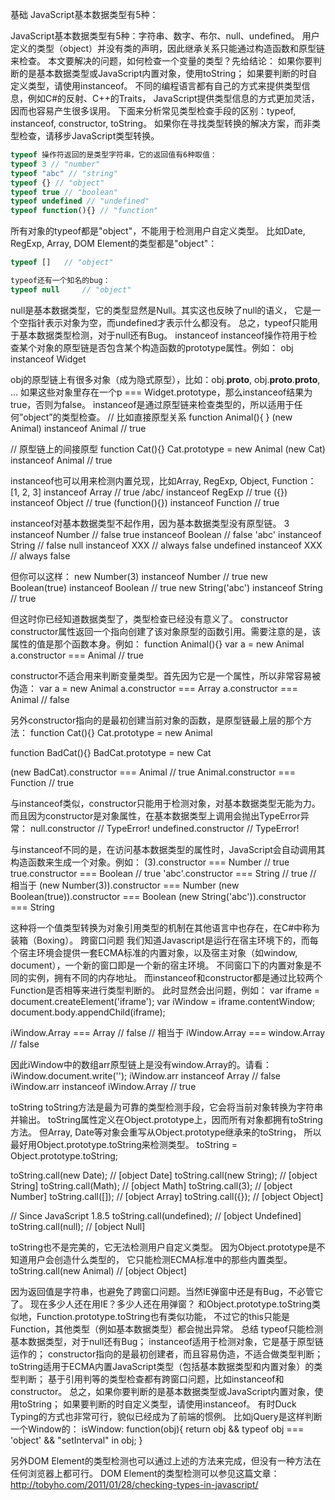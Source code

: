 基础 JavaScript基本数据类型有5种：

JavaScript基本数据类型有5种：字符串、数字、布尔、null、undefined。 用户定义的类型（object）并没有类的声明，因此继承关系只能通过构造函数和原型链来检查。 本文要解决的问题，如何检查一个变量的类型？先给结论：
如果你要判断的是基本数据类型或JavaScript内置对象，使用toString； 如果要判断的时自定义类型，请使用instanceof。
不同的编程语言都有自己的方式来提供类型信息，例如C#的反射、C++的Traits， JavaScript提供类型信息的方式更加灵活，因而也容易产生很多误用。 下面来分析常见类型检查手段的区别：typeof, instanceof, constructor, toString。
如果你在寻找类型转换的解决方案，而非类型检查，请移步JavaScript类型转换。
```javascript
typeof 操作符返回的是类型字符串，它的返回值有6种取值：
typeof 3 // "number"
typeof "abc" // "string"
typeof {} // "object"
typeof true // "boolean"
typeof undefined // "undefined"
typeof function(){} // "function"

```


所有对象的typeof都是"object"，不能用于检测用户自定义类型。 比如Date, RegExp, Array, DOM Element的类型都是"object"：
```javascript
typeof []   // "object"

typeof还有一个知名的bug：
typeof null     // "object"

```


null是基本数据类型，它的类型显然是Null。其实这也反映了null的语义， 它是一个空指针表示对象为空，而undefined才表示什么都没有。 总之，typeof只能用于基本数据类型检测，对于null还有Bug。
instanceof
instanceof操作符用于检查某个对象的原型链是否包含某个构造函数的prototype属性。例如：
obj instanceof Widget

obj的原型链上有很多对象（成为隐式原型），比如：obj.__proto__, obj.__proto__.__proto__, …
如果这些对象里存在一个p === Widget.prototype，那么instanceof结果为true，否则为false。
instanceof是通过原型链来检查类型的，所以适用于任何”object”的类型检查。
// 比如直接原型关系
function Animal(){ }
(new Animal) instanceof Animal     // true

// 原型链上的间接原型
function Cat(){}
Cat.prototype = new Animal
(new Cat) instanceof Animal         // true

instanceof也可以用来检测内置兑现，比如Array, RegExp, Object, Function：
[1, 2, 3] instanceof Array // true
/abc/ instanceof RegExp // true
({}) instanceof Object // true
(function(){}) instanceof Function // true

instanceof对基本数据类型不起作用，因为基本数据类型没有原型链。
3 instanceof Number // false
true instanceof Boolean // false
'abc' instanceof String // false
null instanceof XXX  // always false
undefined instanceof XXX  // always false

但你可以这样：
new Number(3) instanceof Number // true
new Boolean(true) instanceof Boolean // true
new String('abc') instanceof String // true

但这时你已经知道数据类型了，类型检查已经没有意义了。
constructor
constructor属性返回一个指向创建了该对象原型的函数引用。需要注意的是，该属性的值是那个函数本身。例如：
function Animal(){}
var a = new Animal
a.constructor === Animal    // true

constructor不适合用来判断变量类型。首先因为它是一个属性，所以非常容易被伪造：
var a = new Animal
a.constructor === Array
a.constructor === Animal    // false

另外constructor指向的是最初创建当前对象的函数，是原型链最上层的那个方法：
function Cat(){}
Cat.prototype = new Animal

function BadCat(){}
BadCat.prototype = new Cat

(new BadCat).constructor === Animal   // true
Animal.constructor === Function       // true

与instanceof类似，constructor只能用于检测对象，对基本数据类型无能为力。 而且因为constructor是对象属性，在基本数据类型上调用会抛出TypeError异常：
null.constructor         // TypeError!
undefined.constructor    // TypeError!

与instanceof不同的是，在访问基本数据类型的属性时，JavaScript会自动调用其构造函数来生成一个对象。例如：
(3).constructor === Number // true
true.constructor === Boolean // true
'abc'.constructor === String // true
// 相当于
(new Number(3)).constructor === Number
(new Boolean(true)).constructor === Boolean
(new String('abc')).constructor === String

这种将一个值类型转换为对象引用类型的机制在其他语言中也存在，在C#中称为装箱（Boxing）。
跨窗口问题
我们知道Javascript是运行在宿主环境下的，而每个宿主环境会提供一套ECMA标准的内置对象，以及宿主对象（如window, document），一个新的窗口即是一个新的宿主环境。 不同窗口下的内置对象是不同的实例，拥有不同的内存地址。
而instanceof和constructor都是通过比较两个Function是否相等来进行类型判断的。 此时显然会出问题，例如：
var iframe = document.createElement('iframe');
var iWindow = iframe.contentWindow;
document.body.appendChild(iframe);

iWindow.Array === Array         // false
// 相当于
iWindow.Array === window.Array  // false

因此iWindow中的数组arr原型链上是没有window.Array的。请看：
iWindow.document.write('<script> var arr = [1, 2]</script>');
iWindow.arr instanceof Array            // false
iWindow.arr instanceof iWindow.Array    // true

toString
toString方法是最为可靠的类型检测手段，它会将当前对象转换为字符串并输出。 toString属性定义在Object.prototype上，因而所有对象都拥有toString方法。 但Array, Date等对象会重写从Object.prototype继承来的toString， 所以最好用Object.prototype.toString来检测类型。
toString = Object.prototype.toString;

toString.call(new Date);    // [object Date]
toString.call(new String);  // [object String]
toString.call(Math);        // [object Math]
toString.call(3);           // [object Number]
toString.call([]);          // [object Array]
toString.call({});          // [object Object]

// Since JavaScript 1.8.5
toString.call(undefined);   // [object Undefined]
toString.call(null);        // [object Null]

toString也不是完美的，它无法检测用户自定义类型。 因为Object.prototype是不知道用户会创造什么类型的， 它只能检测ECMA标准中的那些内置类型。
toString.call(new Animal)   // [object Object]

因为返回值是字符串，也避免了跨窗口问题。当然IE弹窗中还是有Bug，不必管它了。 现在多少人还在用IE？多少人还在用弹窗？
和Object.prototype.toString类似地，Function.prototype.toString也有类似功能， 不过它的this只能是Function，其他类型（例如基本数据类型）都会抛出异常。
总结
typeof只能检测基本数据类型，对于null还有Bug；
instanceof适用于检测对象，它是基于原型链运作的；
constructor指向的是最初创建者，而且容易伪造，不适合做类型判断；
toString适用于ECMA内置JavaScript类型（包括基本数据类型和内置对象）的类型判断；
基于引用判等的类型检查都有跨窗口问题，比如instanceof和constructor。
总之，如果你要判断的是基本数据类型或JavaScript内置对象，使用toString； 如果要判断的时自定义类型，请使用instanceof。
有时Duck Typing的方式也非常可行，貌似已经成为了前端的惯例。 比如jQuery是这样判断一个Window的：
isWindow: function(obj){
    return obj && typeof obj === 'object' && "setInterval" in obj;
}

另外DOM Element的类型检测也可以通过上述的方法来完成，但没有一种方法在任何浏览器上都可行。 DOM Element的类型检测可以参见这篇文章： http://tobyho.com/2011/01/28/checking-types-in-javascript/
